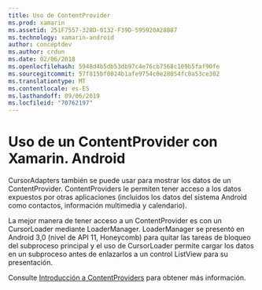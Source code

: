 ```yaml
---
title: Uso de ContentProvider
ms.prod: xamarin
ms.assetid: 251F7557-328D-0132-F39D-595920A28B87
ms.technology: xamarin-android
author: conceptdev
ms.author: crdun
ms.date: 02/06/2018
ms.openlocfilehash: 5948d4b5db53db97c4e76cb7568c109b5faf90fe
ms.sourcegitcommit: 57f815bf0024b1afe9754c0e28054fc0a53ce302
ms.translationtype: MT
ms.contentlocale: es-ES
ms.lasthandoff: 09/06/2019
ms.locfileid: "70762197"
---
```

# <a name="using-a-contentprovider-with-xamarinandroid"></a>Uso de un ContentProvider con Xamarin. Android

CursorAdapters también se puede usar para mostrar los datos de un ContentProvider.
ContentProviders le permiten tener acceso a los datos expuestos por otras aplicaciones (incluidos los datos del sistema Android como contactos, información multimedia y calendario).

La mejor manera de tener acceso a un ContentProvider es con un CursorLoader mediante LoaderManager. LoaderManager se presentó en Android 3,0 (nivel de API 11, Honeycomb) para quitar las tareas de bloqueo del subproceso principal y el uso de CursorLoader permite cargar los datos en un subproceso antes de enlazarlos a un control ListView para su presentación.

Consulte [Introducción a ContentProviders](~/android/platform/content-providers/index.md) para obtener más información.
